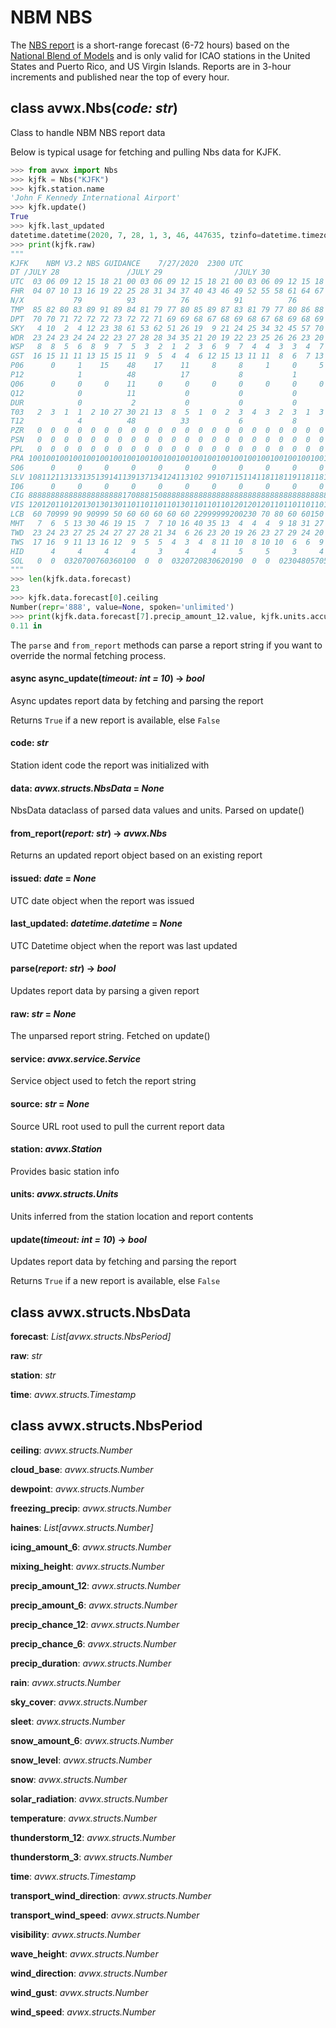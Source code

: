 # NBM NBS

The [NBS report](https://www.weather.gov/mdl/nbm_textcard_v32#nbs) is a short-range forecast (6-72 hours) based on the [National Blend of Models](https://www.weather.gov/mdl/nbm_home) and is only valid for ICAO stations in the United States and Puerto Rico, and US Virgin Islands. Reports are in 3-hour increments and published near the top of every hour.

## class avwx.**Nbs**(*code: str*)

Class to handle NBM NBS report data

Below is typical usage for fetching and pulling Nbs data for KJFK.

```python
>>> from avwx import Nbs
>>> kjfk = Nbs("KJFK")
>>> kjfk.station.name
'John F Kennedy International Airport'
>>> kjfk.update()
True
>>> kjfk.last_updated
datetime.datetime(2020, 7, 28, 1, 3, 46, 447635, tzinfo=datetime.timezone.utc)
>>> print(kjfk.raw)
"""
KJFK    NBM V3.2 NBS GUIDANCE    7/27/2020  2300 UTC
DT /JULY 28               /JULY 29                /JULY 30
UTC  03 06 09 12 15 18 21 00 03 06 09 12 15 18 21 00 03 06 09 12 15 18 21
FHR  04 07 10 13 16 19 22 25 28 31 34 37 40 43 46 49 52 55 58 61 64 67 70
N/X           79          93          76          91          76
TMP  85 82 80 83 89 91 89 84 81 79 77 80 85 89 87 83 81 79 77 80 86 88 86
DPT  70 70 71 72 72 72 73 72 72 71 69 69 68 67 68 69 68 67 68 69 68 69 70
SKY   4 10  2  4 12 23 38 61 53 62 51 26 19  9 21 24 25 34 32 45 57 70 79
WDR  23 24 23 24 24 22 23 27 28 28 34 35 21 20 19 22 23 25 26 26 23 20 20
WSP   8  8  5  6  8  9  7  5  3  2  1  2  3  6  9  7  4  4  3  3  4  7  8
GST  16 15 11 11 13 15 15 11  9  5  4  4  6 12 15 13 11 11  8  6  7 13 15
P06      0     1    15    48    17    11     8     8     1     0     5
P12            1          48          17           8           1
Q06      0     0     0    11     0     0     0     0     0     0     0
Q12            0          11           0           0           0
DUR            0           2           0           0           0
T03   2  3  1  1  2 10 27 30 21 13  8  5  1  0  2  3  4  3  2  3  1  3  7
T12            4          48          33           6           8
PZR   0  0  0  0  0  0  0  0  0  0  0  0  0  0  0  0  0  0  0  0  0  0  0
PSN   0  0  0  0  0  0  0  0  0  0  0  0  0  0  0  0  0  0  0  0  0  0  0
PPL   0  0  0  0  0  0  0  0  0  0  0  0  0  0  0  0  0  0  0  0  0  0  0
PRA 100100100100100100100100100100100100100100100100100100100100100100100
S06      0     0     0     0     0     0     0     0     0     0     0
SLV 108112113133135139141139137134124113102 99107115114118118119118118118
I06      0     0     0     0     0     0     0     0     0     0     0
CIG 888888888888888888888170888150888888888888888888888888888888888888888
VIS 120120110120130130130110110110110130110110110120120120110110110110110
LCB  60 70999 90 90999 50 60 60 60 60 60 22999999200230 70 80 60 60150 60
MHT   7  6  5 13 30 46 19 15  7  7 10 16 40 35 13  4  4  4  9 18 31 27 13
TWD  23 24 23 27 25 24 27 27 28 21 34  6 26 23 20 19 26 23 27 29 24 20 18
TWS  17 16  9 11 13 16 12  9  5  5  4  3  4  8 11 10  8 10 10  6  6  9 13
HID      4     4     4     4     3     4     4     5     5     3     4
SOL   0  0  0320700760360100  0  0  0320720830620190  0  0  0230480570540
"""
>>> len(kjfk.data.forecast)
23
>>> kjfk.data.forecast[0].ceiling
Number(repr='888', value=None, spoken='unlimited')
>>> print(kjfk.data.forecast[7].precip_amount_12.value, kjfk.units.accumulation)
0.11 in
```

The `parse` and `from_report` methods can parse a report string if you want to override the normal fetching process.

#### async **async_update**(*timeout: int = 10*) -> *bool*

Async updates report data by fetching and parsing the report

Returns `True` if a new report is available, else `False`

#### **code**: *str*

Station ident code the report was initialized with

#### **data**: *avwx.structs.NbsData* = *None*

NbsData dataclass of parsed data values and units. Parsed on update()

#### **from_report**(*report: str*) -> *avwx.Nbs*

Returns an updated report object based on an existing report

#### **issued**: *date* = *None*

UTC date object when the report was issued

#### **last_updated**: *datetime.datetime* = *None*

UTC Datetime object when the report was last updated

#### **parse**(*report: str*) -> *bool*

Updates report data by parsing a given report

#### **raw**: *str* = *None*

The unparsed report string. Fetched on update()

#### **service**: *avwx.service.Service*

Service object used to fetch the report string

#### **source**: *str* = *None*

Source URL root used to pull the current report data

#### **station**: *avwx.Station*

Provides basic station info

#### **units**: *avwx.structs.Units*

Units inferred from the station location and report contents

#### **update**(*timeout: int = 10*) -> *bool*

Updates report data by fetching and parsing the report

Returns `True` if a new report is available, else `False`

## class avwx.structs.**NbsData**

**forecast**: *List[avwx.structs.NbsPeriod]*

**raw**: *str*

**station**: *str*

**time**: *avwx.structs.Timestamp*

## class avwx.structs.**NbsPeriod**

**ceiling**: *avwx.structs.Number*

**cloud_base**: *avwx.structs.Number*

**dewpoint**: *avwx.structs.Number*

**freezing_precip**: *avwx.structs.Number*

**haines**: *List[avwx.structs.Number]*

**icing_amount_6**: *avwx.structs.Number*

**mixing_height**: *avwx.structs.Number*

**precip_amount_12**: *avwx.structs.Number*

**precip_amount_6**: *avwx.structs.Number*

**precip_chance_12**: *avwx.structs.Number*

**precip_chance_6**: *avwx.structs.Number*

**precip_duration**: *avwx.structs.Number*

**rain**: *avwx.structs.Number*

**sky_cover**: *avwx.structs.Number*

**sleet**: *avwx.structs.Number*

**snow_amount_6**: *avwx.structs.Number*

**snow_level**: *avwx.structs.Number*

**snow**: *avwx.structs.Number*

**solar_radiation**: *avwx.structs.Number*

**temperature**: *avwx.structs.Number*

**thunderstorm_12**: *avwx.structs.Number*

**thunderstorm_3**: *avwx.structs.Number*

**time**: *avwx.structs.Timestamp*

**transport_wind_direction**: *avwx.structs.Number*

**transport_wind_speed**: *avwx.structs.Number*

**visibility**: *avwx.structs.Number*

**wave_height**: *avwx.structs.Number*

**wind_direction**: *avwx.structs.Number*

**wind_gust**: *avwx.structs.Number*

**wind_speed**: *avwx.structs.Number*
